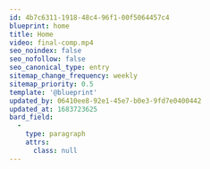 ```yaml
---
id: 4b7c6311-1918-48c4-96f1-00f5064457c4
blueprint: home
title: Home
video: final-comp.mp4
seo_noindex: false
seo_nofollow: false
seo_canonical_type: entry
sitemap_change_frequency: weekly
sitemap_priority: 0.5
template: '@blueprint'
updated_by: 06410ee8-92e1-45e7-b0e3-9fd7e0400442
updated_at: 1683723625
bard_field:
  -
    type: paragraph
    attrs:
      class: null
---
```

